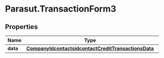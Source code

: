 # Parasut.TransactionForm3

## Properties
Name | Type | Description | Notes
------------ | ------------- | ------------- | -------------
**data** | [**CompanyIdcontactsidcontactCreditTransactionsData**](CompanyIdcontactsidcontactCreditTransactionsData.md) |  | 


